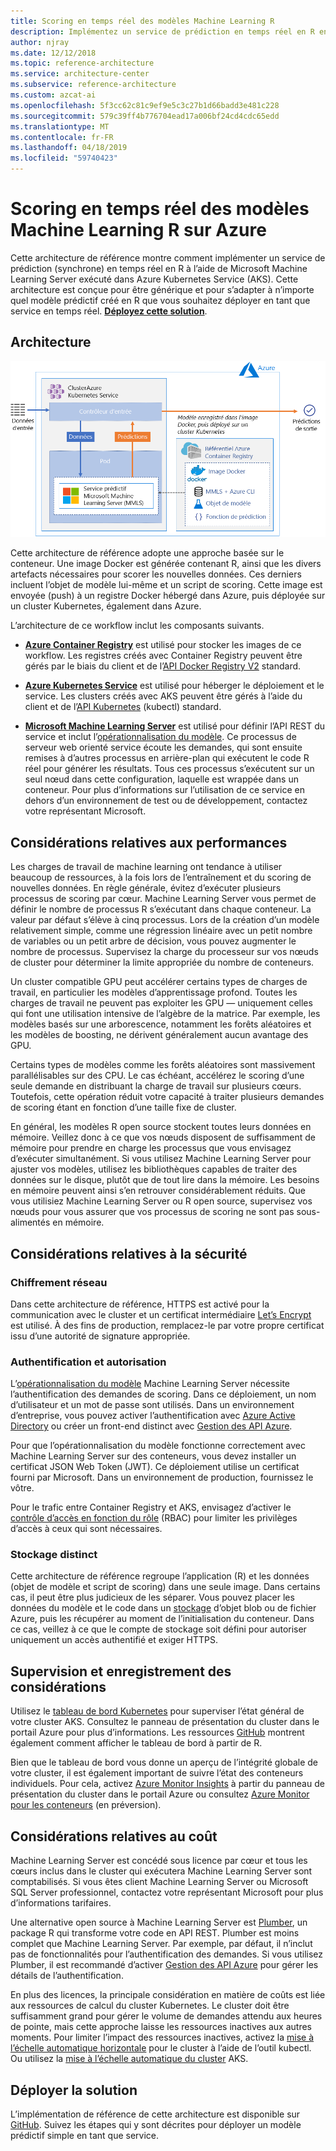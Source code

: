 ```yaml
---
title: Scoring en temps réel des modèles Machine Learning R
description: Implémentez un service de prédiction en temps réel en R en exécutant Machine Learning Server dans Azure Kubernetes Service (AKS).
author: njray
ms.date: 12/12/2018
ms.topic: reference-architecture
ms.service: architecture-center
ms.subservice: reference-architecture
ms.custom: azcat-ai
ms.openlocfilehash: 5f3cc62c81c9ef9e5c3c27b1d66badd3e481c228
ms.sourcegitcommit: 579c39ff4b776704ead17a006bf24cd4cdc65edd
ms.translationtype: MT
ms.contentlocale: fr-FR
ms.lasthandoff: 04/18/2019
ms.locfileid: "59740423"
---
```

# <a name="real-time-scoring-of-r-machine-learning-models-on-azure"></a>Scoring en temps réel des modèles Machine Learning R sur Azure

Cette architecture de référence montre comment implémenter un service de prédiction (synchrone) en temps réel en R à l’aide de Microsoft Machine Learning Server exécuté dans Azure Kubernetes Service (AKS). Cette architecture est conçue pour être générique et pour s’adapter à n’importe quel modèle prédictif créé en R que vous souhaitez déployer en tant que service en temps réel. **[Déployez cette solution][github]**.

## <a name="architecture"></a>Architecture

![Scoring en temps réel des modèles Machine Learning R sur Azure][0]

Cette architecture de référence adopte une approche basée sur le conteneur. Une image Docker est générée contenant R, ainsi que les divers artefacts nécessaires pour scorer les nouvelles données. Ces derniers incluent l’objet de modèle lui-même et un script de scoring. Cette image est envoyée (push) à un registre Docker hébergé dans Azure, puis déployée sur un cluster Kubernetes, également dans Azure.

L’architecture de ce workflow inclut les composants suivants.

- **[Azure Container Registry][acr]** est utilisé pour stocker les images de ce workflow. Les registres créés avec Container Registry peuvent être gérés par le biais du client et de l’[API Docker Registry V2][docker] standard.

- **[Azure Kubernetes Service][aks]** est utilisé pour héberger le déploiement et le service. Les clusters créés avec AKS peuvent être gérés à l’aide du client et de l’[API Kubernetes][k-api] (kubectl) standard.

- **[Microsoft Machine Learning Server][mmls]** est utilisé pour définir l’API REST du service et inclut l’[opérationnalisation du modèle][operationalization]. Ce processus de serveur web orienté service écoute les demandes, qui sont ensuite remises à d’autres processus en arrière-plan qui exécutent le code R réel pour générer les résultats. Tous ces processus s’exécutent sur un seul nœud dans cette configuration, laquelle est wrappée dans un conteneur. Pour plus d’informations sur l’utilisation de ce service en dehors d’un environnement de test ou de développement, contactez votre représentant Microsoft.

## <a name="performance-considerations"></a>Considérations relatives aux performances

Les charges de travail de machine learning ont tendance à utiliser beaucoup de ressources, à la fois lors de l’entraînement et du scoring de nouvelles données. En règle générale, évitez d’exécuter plusieurs processus de scoring par cœur. Machine Learning Server vous permet de définir le nombre de processus R s’exécutant dans chaque conteneur. La valeur par défaut s’élève à cinq processus. Lors de la création d’un modèle relativement simple, comme une régression linéaire avec un petit nombre de variables ou un petit arbre de décision, vous pouvez augmenter le nombre de processus. Supervisez la charge du processeur sur vos nœuds de cluster pour déterminer la limite appropriée du nombre de conteneurs.

Un cluster compatible GPU peut accélérer certains types de charges de travail, en particulier les modèles d’apprentissage profond. Toutes les charges de travail ne peuvent pas exploiter les GPU &mdash; uniquement celles qui font une utilisation intensive de l’algèbre de la matrice. Par exemple, les modèles basés sur une arborescence, notamment les forêts aléatoires et les modèles de boosting, ne dérivent généralement aucun avantage des GPU.

Certains types de modèles comme les forêts aléatoires sont massivement parallélisables sur des CPU. Le cas échéant, accélérez le scoring d’une seule demande en distribuant la charge de travail sur plusieurs cœurs. Toutefois, cette opération réduit votre capacité à traiter plusieurs demandes de scoring étant en fonction d’une taille fixe de cluster.

En général, les modèles R open source stockent toutes leurs données en mémoire. Veillez donc à ce que vos nœuds disposent de suffisamment de mémoire pour prendre en charge les processus que vous envisagez d’exécuter simultanément. Si vous utilisez Machine Learning Server pour ajuster vos modèles, utilisez les bibliothèques capables de traiter des données sur le disque, plutôt que de tout lire dans la mémoire. Les besoins en mémoire peuvent ainsi s’en retrouver considérablement réduits. Que vous utilisiez Machine Learning Server ou R open source, supervisez vos nœuds pour vous assurer que vos processus de scoring ne sont pas sous-alimentés en mémoire.

## <a name="security-considerations"></a>Considérations relatives à la sécurité

### <a name="network-encryption"></a>Chiffrement réseau

Dans cette architecture de référence, HTTPS est activé pour la communication avec le cluster et un certificat intermédiaire [Let’s Encrypt][encrypt] est utilisé. À des fins de production, remplacez-le par votre propre certificat issu d’une autorité de signature appropriée.

### <a name="authentication-and-authorization"></a>Authentification et autorisation

L’[opérationnalisation du modèle][operationalization] Machine Learning Server nécessite l’authentification des demandes de scoring. Dans ce déploiement, un nom d’utilisateur et un mot de passe sont utilisés. Dans un environnement d’entreprise, vous pouvez activer l’authentification avec [Azure Active Directory][AAD] ou créer un front-end distinct avec [Gestion des API Azure][API].

Pour que l’opérationnalisation du modèle fonctionne correctement avec Machine Learning Server sur des conteneurs, vous devez installer un certificat JSON Web Token (JWT). Ce déploiement utilise un certificat fourni par Microsoft. Dans un environnement de production, fournissez le vôtre.

Pour le trafic entre Container Registry et AKS, envisagez d’activer le [contrôle d’accès en fonction du rôle][rbac] (RBAC) pour limiter les privilèges d’accès à ceux qui sont nécessaires.

### <a name="separate-storage"></a>Stockage distinct

Cette architecture de référence regroupe l’application (R) et les données (objet de modèle et script de scoring) dans une seule image. Dans certains cas, il peut être plus judicieux de les séparer. Vous pouvez placer les données du modèle et le code dans un [stockage][storage] d’objet blob ou de fichier Azure, puis les récupérer au moment de l’initialisation du conteneur. Dans ce cas, veillez à ce que le compte de stockage soit défini pour autoriser uniquement un accès authentifié et exiger HTTPS.

## <a name="monitoring-and-logging-considerations"></a>Supervision et enregistrement des considérations

Utilisez le [tableau de bord Kubernetes][dashboard] pour superviser l’état général de votre cluster AKS. Consultez le panneau de présentation du cluster dans le portail Azure pour plus d’informations. Les ressources [GitHub][github] montrent également comment afficher le tableau de bord à partir de R.

Bien que le tableau de bord vous donne un aperçu de l’intégrité globale de votre cluster, il est également important de suivre l’état des conteneurs individuels. Pour cela, activez [Azure Monitor Insights][monitor] à partir du panneau de présentation du cluster dans le portail Azure ou consultez [Azure Monitor pour les conteneurs][monitor-containers] (en préversion).

## <a name="cost-considerations"></a>Considérations relatives au coût

Machine Learning Server est concédé sous licence par cœur et tous les cœurs inclus dans le cluster qui exécutera Machine Learning Server sont comptabilisés. Si vous êtes client Machine Learning Server ou Microsoft SQL Server professionnel, contactez votre représentant Microsoft pour plus d’informations tarifaires.

Une alternative open source à Machine Learning Server est [Plumber][plumber], un package R qui transforme votre code en API REST. Plumber est moins complet que Machine Learning Server. Par exemple, par défaut, il n’inclut pas de fonctionnalités pour l’authentification des demandes. Si vous utilisez Plumber, il est recommandé d’activer [Gestion des API Azure][API] pour gérer les détails de l’authentification.

En plus des licences, la principale considération en matière de coûts est liée aux ressources de calcul du cluster Kubernetes. Le cluster doit être suffisamment grand pour gérer le volume de demandes attendu aux heures de pointe, mais cette approche laisse les ressources inactives aux autres moments. Pour limiter l’impact des ressources inactives, activez la [mise à l’échelle automatique horizontale][autoscaler] pour le cluster à l’aide de l’outil kubectl. Ou utilisez la [mise à l’échelle automatique du cluster][cluster-autoscaler] AKS.

## <a name="deploy-the-solution"></a>Déployer la solution

L’implémentation de référence de cette architecture est disponible sur [GitHub][github]. Suivez les étapes qui y sont décrites pour déployer un modèle prédictif simple en tant que service.

<!-- links -->
[AAD]: /azure/active-directory/fundamentals/active-directory-whatis
[API]: /azure/api-management/api-management-key-concepts
[ACR]: /azure/container-registry/container-registry-intro
[AKS]: /azure/aks/intro-kubernetes
[autoscaler]: https://kubernetes.io/docs/tasks/run-application/horizontal-pod-autoscale/
[cluster-autoscaler]: /azure/aks/autoscaler
[monitor]: /azure/monitoring/monitoring-container-insights-overview
[dashboard]: /azure/aks/kubernetes-dashboard
[docker]: https://docs.docker.com/registry/spec/api/
[encrypt]: https://letsencrypt.org/
[gitHub]: https://github.com/Azure/RealtimeRDeployment
[K-API]: https://kubernetes.io/docs/reference/
[MMLS]: /machine-learning-server/what-is-machine-learning-server
[monitor-containers]: /azure/azure-monitor/insights/container-insights-overview
[operationalization]: /machine-learning-server/what-is-operationalization
[plumber]: https://www.rplumber.io
[RBAC]: /azure/role-based-access-control/overview
[storage]: /azure/storage/common/storage-introduction
[0]: ./_images/realtime-scoring-r.png
